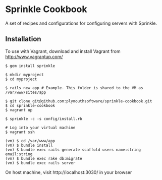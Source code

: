 # Sprinkle Cookbook

A set of recipes and configurations for configuring servers with Sprinkle.

## Installation

To use with Vagrant, download and install Vagrant from http://www.vagrantup.com/

    $ gem install sprinkle

    $ mkdir myproject
    $ cd myproject

    $ rails new app # Example. This folder is shared to the VM as /var/www/sites/app
    
    $ git clone git@github.com:plymouthsoftware/sprinkle-cookbook.git
    $ cd sprinkle-cookbook
    $ vagrant up
    
    $ sprinkle -c -s config/install.rb

    # Log into your virtual machine
    $ vagrant ssh 

    (vm) $ cd /var/www/app
    (vm) $ bundle install
    (vm) $ bundle exec rails generate scaffold users name:string email:string
    (vm) $ bundle exec rake db:migrate
    (vm) $ bundle exec rails server

On host machine, visit http://localhost:3030/ in your browser